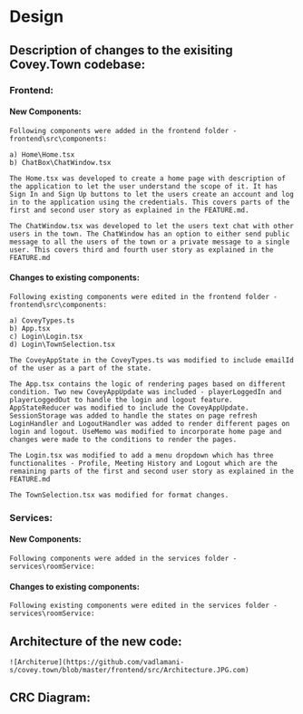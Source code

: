 # Design

## Description of changes to the exisiting Covey.Town codebase:

### Frontend:

#### New Components:

    Following components were added in the frontend folder - frontend\src\components:

    a) Home\Home.tsx
    b) ChatBox\ChatWindow.tsx

    The Home.tsx was developed to create a home page with description of the application to let the user understand the scope of it. It has Sign In and Sign Up buttons to let the users create an account and log in to the application using the credentials. This covers parts of the first and second user story as explained in the FEATURE.md.
    
    The ChatWindow.tsx was developed to let the users text chat with other users in the town. The ChatWindow has an option to either send public message to all the users of the town or a private message to a single user. This covers third and fourth user story as explained in the FEATURE.md


#### Changes to existing components:

    Following existing components were edited in the frontend folder - frontend\src\components:

    a) CoveyTypes.ts
    b) App.tsx
    c) Login\Login.tsx
    d) Login\TownSelection.tsx

    The CoveyAppState in the CoveyTypes.ts was modified to include emailId of the user as a part of the state.

    The App.tsx contains the logic of rendering pages based on different condition. Two new CoveyAppUpdate was included - playerLoggedIn and playerLoggedOut to handle the login and logout feature. AppStateReducer was modified to include the CoveyAppUpdate. SessionStorage was added to handle the states on page refresh LoginHandler and LogoutHandler was added to render different pages on login and logout. UseMemo was modified to incorporate home page and changes were made to the conditions to render the pages. 

    The Login.tsx was modified to add a menu dropdown which has three functionalites - Profile, Meeting History and Logout which are the remaining parts of the first and second user story as explained in the FEATURE.md

    The TownSelection.tsx was modified for format changes.


### Services:

#### New Components:

    Following components were added in the services folder - services\roomService:

#### Changes to existing components:

    Following existing components were edited in the services folder - services\roomService:


## Architecture of the new code:

    ![Architerue](https://github.com/vadlamani-s/covey.town/blob/master/frontend/src/Architecture.JPG.com)


## CRC Diagram: